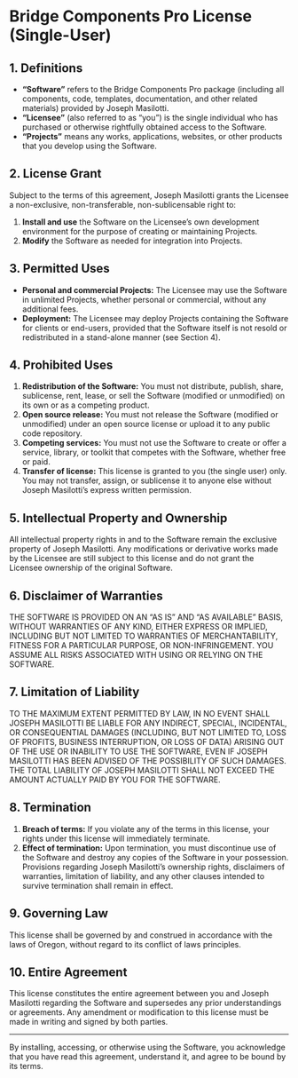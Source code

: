 # Bridge Components Pro License (Single-User)

## 1. Definitions
- **“Software”** refers to the Bridge Components Pro package (including all components, code, templates, documentation, and other related materials) provided by Joseph Masilotti.
- **“Licensee”** (also referred to as “you”) is the single individual who has purchased or otherwise rightfully obtained access to the Software.
- **“Projects”** means any works, applications, websites, or other products that you develop using the Software.

## 2. License Grant
Subject to the terms of this agreement, Joseph Masilotti grants the Licensee a non-exclusive, non-transferable, non-sublicensable right to:
1. **Install and use** the Software on the Licensee’s own development environment for the purpose of creating or maintaining Projects.
2. **Modify** the Software as needed for integration into Projects.

## 3. Permitted Uses
- **Personal and commercial Projects:** The Licensee may use the Software in unlimited Projects, whether personal or commercial, without any additional fees.
- **Deployment:** The Licensee may deploy Projects containing the Software for clients or end-users, provided that the Software itself is not resold or redistributed in a stand-alone manner (see Section 4).

## 4. Prohibited Uses
1. **Redistribution of the Software:** You must not distribute, publish, share, sublicense, rent, lease, or sell the Software (modified or unmodified) on its own or as a competing product.
2. **Open source release:** You must not release the Software (modified or unmodified) under an open source license or upload it to any public code repository.
3. **Competing services:** You must not use the Software to create or offer a service, library, or toolkit that competes with the Software, whether free or paid.
4. **Transfer of license:** This license is granted to you (the single user) only. You may not transfer, assign, or sublicense it to anyone else without Joseph Masilotti’s express written permission.

## 5. Intellectual Property and Ownership
All intellectual property rights in and to the Software remain the exclusive property of Joseph Masilotti. Any modifications or derivative works made by the Licensee are still subject to this license and do not grant the Licensee ownership of the original Software.

## 6. Disclaimer of Warranties
THE SOFTWARE IS PROVIDED ON AN “AS IS” AND “AS AVAILABLE” BASIS, WITHOUT WARRANTIES OF ANY KIND, EITHER EXPRESS OR IMPLIED, INCLUDING BUT NOT LIMITED TO WARRANTIES OF MERCHANTABILITY, FITNESS FOR A PARTICULAR PURPOSE, OR NON-INFRINGEMENT. YOU ASSUME ALL RISKS ASSOCIATED WITH USING OR RELYING ON THE SOFTWARE.

## 7. Limitation of Liability
TO THE MAXIMUM EXTENT PERMITTED BY LAW, IN NO EVENT SHALL JOSEPH MASILOTTI BE LIABLE FOR ANY INDIRECT, SPECIAL, INCIDENTAL, OR CONSEQUENTIAL DAMAGES (INCLUDING, BUT NOT LIMITED TO, LOSS OF PROFITS, BUSINESS INTERRUPTION, OR LOSS OF DATA) ARISING OUT OF THE USE OR INABILITY TO USE THE SOFTWARE, EVEN IF JOSEPH MASILOTTI HAS BEEN ADVISED OF THE POSSIBILITY OF SUCH DAMAGES. THE TOTAL LIABILITY OF JOSEPH MASILOTTI SHALL NOT EXCEED THE AMOUNT ACTUALLY PAID BY YOU FOR THE SOFTWARE.

## 8. Termination
1. **Breach of terms:** If you violate any of the terms in this license, your rights under this license will immediately terminate.
2. **Effect of termination:** Upon termination, you must discontinue use of the Software and destroy any copies of the Software in your possession. Provisions regarding Joseph Masilotti’s ownership rights, disclaimers of warranties, limitation of liability, and any other clauses intended to survive termination shall remain in effect.

## 9. Governing Law
This license shall be governed by and construed in accordance with the laws of Oregon, without regard to its conflict of laws principles.

## 10. Entire Agreement
This license constitutes the entire agreement between you and Joseph Masilotti regarding the Software and supersedes any prior understandings or agreements. Any amendment or modification to this license must be made in writing and signed by both parties.

---

By installing, accessing, or otherwise using the Software, you acknowledge that you have read this agreement, understand it, and agree to be bound by its terms.
